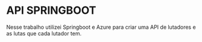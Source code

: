 # API SPRINGBOOT

Nesse trabalho utilizei Springboot e Azure para criar uma API de lutadores e as lutas que cada lutador tem.
